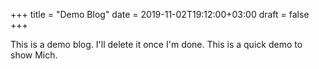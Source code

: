 +++
title = "Demo Blog"
date = 2019-11-02T19:12:00+03:00
draft = false
+++

This is a demo blog. I'll delete it once I'm done. This is a quick demo to show
Mich.
